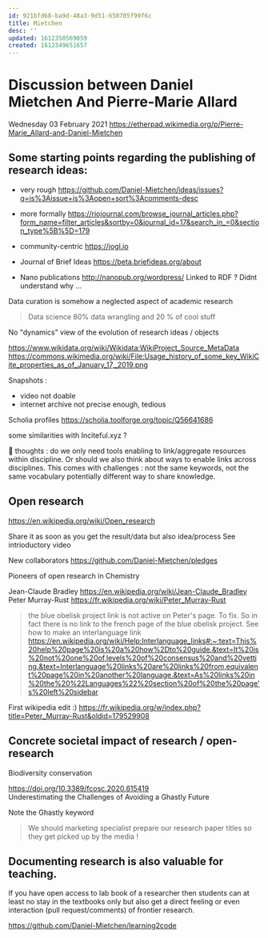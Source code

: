 ```yaml
---
id: 921bfd68-ba9d-48a3-9d51-650705f99f6c
title: Mietchen
desc: ''
updated: 1612350569059
created: 1612349651657
---
```




# Discussion between Daniel Mietchen And Pierre-Marie Allard

Wednesday 03 February 2021
https://etherpad.wikimedia.org/p/Pierre-Marie_Allard-and-Daniel-Mietchen


## Some starting points regarding the publishing of research ideas:

* very rough https://github.com/Daniel-Mietchen/ideas/issues?q=is%3Aissue+is%3Aopen+sort%3Acomments-desc

* more formally https://riojournal.com/browse_journal_articles.php?form_name=filter_articles&sortby=0&journal_id=17&search_in_=0&section_type%5B%5D=179

* community-centric https://jogl.io

* Journal of Brief Ideas
https://beta.briefideas.org/about

* Nano publications 
http://nanopub.org/wordpress/
Linked to RDF ? Didnt understand why ...


Data curation is somehow a neglected aspect of academic research

> Data science 80% data wrangling and 20 % of cool stuff
> 

No "dynamics" view of the evolution of research ideas / objects

https://www.wikidata.org/wiki/Wikidata:WikiProject_Source_MetaData
https://commons.wikimedia.org/wiki/File:Usage_history_of_some_key_WikiCite_properties_as_of_January_17,_2019.png

Snapshots :

* video not doable
* internet archive not precise enough, tedious


Scholia profiles
https://scholia.toolforge.org/topic/Q56641686

some similarities with Inciteful.xyz ?

🤔  thoughts : do we only need tools enabling to link/aggregate resources within discipline. Or should we also think about ways to enable links across disciplines. This comes with challenges : not the same keywords, not the same vocabulary potentially different way to share knowledge.

## Open research

https://en.wikipedia.org/wiki/Open_research

 Share it as soon as you get the result/data but also idea/process 
 See intrioductory video 

New collaborators
https://github.com/Daniel-Mietchen/pledges

Pioneers of open research in Chemistry

Jean-Claude Bradley https://en.wikipedia.org/wiki/Jean-Claude_Bradley
Peter Murray-Rust https://fr.wikipedia.org/wiki/Peter_Murray-Rust

> the blue obelisk project link is not active on Peter's page. To fix.
So in fact there is no link to the french page of the blue obelisk project. 
See how to make an interlanguage link https://en.wikipedia.org/wiki/Help:Interlanguage_links#:~:text=This%20help%20page%20is%20a%20how%2Dto%20guide.&text=It%20is%20not%20one%20of,levels%20of%20consensus%20and%20vetting.&text=Interlanguage%20links%20are%20links%20from,equivalent%20page%20in%20another%20language.&text=As%20links%20in%20the%20%22Languages%22%20section%20of%20the%20page's%20left%20sidebar

First wikipedia edit :) https://fr.wikipedia.org/w/index.php?title=Peter_Murray-Rust&oldid=179529908


## Concrete societal impact of research / open-research

Biodiversity conservation 


https://doi.org/10.3389/fcosc.2020.615419   
Underestimating the Challenges of Avoiding a Ghastly Future

Note the Ghastly keyword 

> We should marketing specialist prepare our research paper titles so they get picked up by the media !


## Documenting research is also valuable for teaching.

If you have open access to lab book of a researcher then students can at least no stay in the textbooks only but also get a direct feeling or even interaction (pull request/comments) of frontier research.

https://github.com/Daniel-Mietchen/learning2code